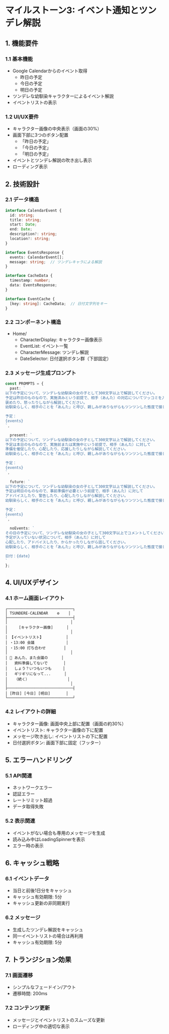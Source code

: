 # マイルストーン3: イベント通知とツンデレ解説

## 1. 機能要件

### 1.1 基本機能
- Google Calendarからのイベント取得
  - 昨日の予定
  - 今日の予定
  - 明日の予定
- ツンデレな幼馴染キャラクターによるイベント解説
- イベントリストの表示

### 1.2 UI/UX要件
- キャラクター画像の中央表示（画面の30%）
- 画面下部に3つのボタン配置
  - 「昨日の予定」
  - 「今日の予定」
  - 「明日の予定」
- イベントとツンデレ解説の吹き出し表示
- ローディング表示

## 2. 技術設計

### 2.1 データ構造
```typescript
interface CalendarEvent {
  id: string;
  title: string;
  start: Date;
  end: Date;
  description?: string;
  location?: string;
}

interface EventsResponse {
  events: CalendarEvent[];
  message: string;  // ツンデレキャラによる解説
}

interface CacheData {
  timestamp: number;
  data: EventsResponse;
}

interface EventCache {
  [key: string]: CacheData;  // 日付文字列をキー
}
```

### 2.2 コンポーネント構造
- Home/
  - CharacterDisplay: キャラクター画像表示
  - EventList: イベント一覧
  - CharacterMessage: ツンデレ解説
  - DateSelector: 日付選択ボタン群（下部固定）

### 2.3 メッセージ生成プロンプト
```typescript
const PROMPTS = {
  past: `
以下の予定について、ツンデレな幼馴染の女の子として300文字以上で解説してください。
予定は昨日のものなので、実施済みという前提で、相手（あんた）の対応についてツッコミを入れたり、
褒めたり、怒ったりしながら解説してください。
幼馴染らしく、相手のことを「あんた」と呼び、親しみがありながらもツンツンした態度で接してください。

予定：
{events}
`,
  
  present: `
以下の予定について、ツンデレな幼馴染の女の子として300文字以上で解説してください。
予定は本日のものなので、実施前または実施中という前提で、相手（あんた）に対して
準備を催促したり、心配したり、応援したりしながら解説してください。
幼馴染らしく、相手のことを「あんた」と呼び、親しみがありながらもツンツンした態度で接してください。

予定：
{events}
`,
  
  future: `
以下の予定について、ツンデレな幼馴染の女の子として300文字以上で解説してください。
予定は明日のものなので、事前準備が必要という前提で、相手（あんた）に対して
アドバイスしたり、警告したり、心配したりしながら解説してください。
幼馴染らしく、相手のことを「あんた」と呼び、親しみがありながらもツンツンした態度で接してください。

予定：
{events}
`,

  noEvents: `
その日の予定について、ツンデレな幼馴染の女の子として300文字以上でコメントしてください。
予定が入っていない状況について、相手（あんた）に対して
心配したり、アドバイスしたり、からかったりしながら話してください。
幼馴染らしく、相手のことを「あんた」と呼び、親しみがありながらもツンツンした態度で接してください。

日付：{date}
`
};
```

## 4. UI/UXデザイン

### 4.1 ホーム画面レイアウト
```
┌─────────────────────────────┐
│ TSUNDERE-CALENDAR    ⚙️    │
├─────────────────────────────┤
│                            │
│     [キャラクター画像]      │
│                            │
│ 【イベントリスト】          │
│ ・13:00 会議              │
│ ・15:00 打ち合わせ        │
│                            │
│ 💬 あんた、また会議の      │
│   資料準備してないで       │
│   しょう？いつもいつも     │
│   ギリギリになって...      │
│   （続く）                 │
│                            │
├─────────────────────────────┤
│ [昨日] [今日] [明日]       │
└─────────────────────────────┘
```

### 4.2 レイアウトの詳細
- キャラクター画像: 画面中央上部に配置（画面の約30%）
- イベントリスト: キャラクター画像の下に配置
- メッセージ吹き出し: イベントリストの下に配置
- 日付選択ボタン: 画面下部に固定（フッター）

## 5. エラーハンドリング

### 5.1 API関連
- ネットワークエラー
- 認証エラー
- レートリミット超過
- データ取得失敗

### 5.2 表示関連
- イベントがない場合も専用のメッセージを生成
- 読み込み中はLoadingSpinnerを表示
- エラー時の表示

## 6. キャッシュ戦略

### 6.1 イベントデータ
- 当日と前後1日分をキャッシュ
- キャッシュ有効期限: 5分
- キャッシュ更新の非同期実行

### 6.2 メッセージ
- 生成したツンデレ解説をキャッシュ
- 同一イベントリストの場合は再利用
- キャッシュ有効期限: 5分

## 7. トランジション効果

### 7.1 画面遷移
- シンプルなフェードイン/アウト
- 遷移時間: 200ms

### 7.2 コンテンツ更新
- メッセージとイベントリストのスムーズな更新
- ローディング中の適切な表示